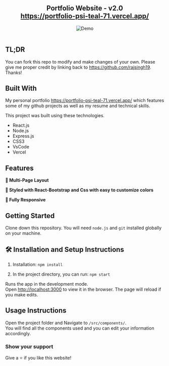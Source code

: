 <h2 align="center">
  Portfolio Website - v2.0<br/>
  <a href="https:/portfolio-psi-teal-71.vercel.app/" target="_blank">https://portfolio-psi-teal-71.vercel.app/</a>
</h2>
<div align="center">
  <img alt="Demo" src="./Images/readme-img1.png" />
</div>

<br/>




## TL;DR

You can fork this repo to modify and make changes of your own. Please give me proper credit by linking back to https://github.com/rajsingh19. Thanks!

## Built With

My personal portfolio <a href="https:/portfolio-psi-teal-71.vercel.app/" target="_blank">https://portfolio-psi-teal-71.vercel.app/</a> which features some of my github projects as well as my resume and technical skills.<br/>

This project was built using these technologies.

- React.js
- Node.js
- Express.js
- CSS3
- VsCode
- Vercel

## Features

**📖 Multi-Page Layout**

**🎨 Styled with React-Bootstrap and Css with easy to customize colors**

**📱 Fully Responsive**

## Getting Started

Clone down this repository. You will need `node.js` and `git` installed globally on your machine.

## 🛠 Installation and Setup Instructions

1. Installation: `npm install`

2. In the project directory, you can run: `npm start`

Runs the app in the development mode.\
Open [http://localhost:3000](http://localhost:3000) to view it in the browser.
The page will reload if you make edits.

## Usage Instructions

Open the project folder and Navigate to `/src/components/`. <br/>
You will find all the components used and you can edit your information accordingly.

### Show your support

Give a ⭐ if you like this website!


